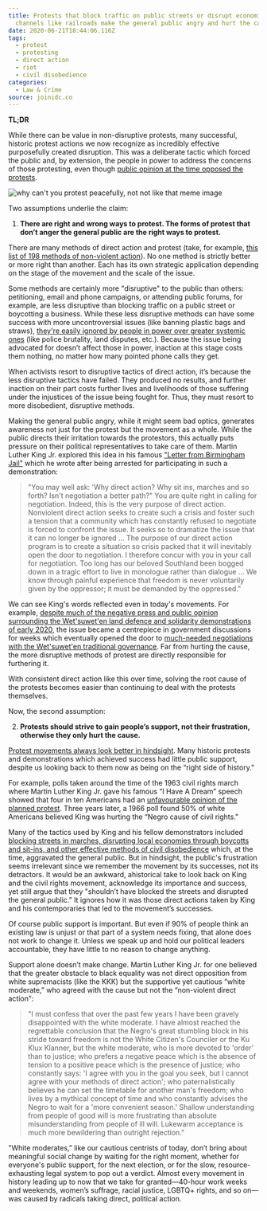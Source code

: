 ```yaml
---
title: Protests that block traffic on public streets or disrupt economic
  channels like railroads make the general public angry and hurt the cause.
date: 2020-06-21T18:44:06.116Z
tags:
  - protest
  - protesting
  - direct action
  - riot
  - civil disobedience
categories:
  - Law & Crime
source: joinidc.co
---
```

**TL;DR**

While there can be value in non-disruptive protests, many successful, historic protest actions we now recognize as incredibly effective purposefully created disruption. This was a deliberate tactic which forced the public and, by extension, the people in power to address the concerns of those protesting, even though [public opinion at the time opposed the protests](https://ropercenter.cornell.edu/going-too-far-american-publics-attitudes-toward-protest-movements).

![why can't you protest peacefully, not not like that meme image](/images/uploads/why-can-t-you-protest-peacefully-meme.jpg)

Two assumptions underlie the claim:

1. **There are right and wrong ways to protest. The forms of protest that don’t anger the general public are the right ways to protest.**

There are many methods of direct action and protest (take, for example, [this list of 198 methods of non-violent action](https://www.brandeis.edu/peace-conflict/pdfs/198-methods-non-violent-action.pdf)). No one method is strictly better or more right than another. Each has its own strategic application depending on the stage of the movement and the scale of the issue.

Some methods are certainly more "disruptive" to the public than others: petitioning, email and phone campaigns, or attending public forums, for example, are less disruptive than blocking traffic on a public street or boycotting a business. While these less disruptive methods can have some success with more uncontroversial issues (like banning plastic bags and straws), [they're easily ignored by people in power over greater systemic ones](https://nationalpost.com/news/canada/why-petitions-are-almost-always-a-staggering-waste-of-time) (like police brutality, land disputes, etc.). Because the issue being advocated for doesn’t affect those in power, inaction at this stage costs them nothing, no matter how many pointed phone calls they get.

When activists resort to disruptive tactics of direct action, it’s because the less disruptive tactics have failed. They produced no results, and further inaction on their part costs further lives and livelihoods of those suffering under the injustices of the issue being fought for. Thus, they must resort to more disobedient, disruptive methods.

Making the general public angry, while it might seem bad optics, generates awareness not just for the protest but the movement as a whole. While the public directs their irritation towards the protestors, this actually puts pressure on their political representatives to take care of them. Martin Luther King Jr. explored this idea in his famous ["Letter from Birmingham Jail"](https://www.africa.upenn.edu/Articles_Gen/Letter_Birmingham.html) which he wrote after being arrested for participating in such a demonstration:

> "You may well ask: 'Why direct action? Why sit ins, marches and so forth? Isn't negotiation a better path?" You are quite right in calling for negotiation. Indeed, this is the very purpose of direct action. Nonviolent direct action seeks to create such a crisis and foster such a tension that a community which has constantly refused to negotiate is forced to confront the issue. It seeks so to dramatize the issue that it can no longer be ignored ... The purpose of our direct action program is to create a situation so crisis packed that it will inevitably open the door to negotiation. I therefore concur with you in your call for negotiation. Too long has our beloved Southland been bogged down in a tragic effort to live in monologue rather than dialogue ... We know through painful experience that freedom is never voluntarily given by the oppressor; it must be demanded by the oppressed."

We can see King's words reflected even in today's movements. For example, [despite much of the negative press and public opinion surrounding the Wet'suwet'en land defence and solidarity demonstrations of early 2020](https://www.macleans.ca/opinion/the-wetsuweten-are-more-united-than-pipeline-backers-want-you-to-think/), the issue became a centrepiece in government discussions for weeks which eventually opened the door to [much-needed negotiations with the Wet'suwet'en traditional governance](https://www.cbc.ca/news/canada/british-columbia/wetsuweten-memorandum-agreement-rights-title-1.5551616). Far from hurting the cause, the more disruptive methods of protest are directly responsible for furthering it.

With consistent direct action like this over time, solving the root cause of the protests becomes easier than continuing to deal with the protests themselves.

Now, the second assumption:

2. **Protests should strive to gain people’s support, not their frustration, otherwise they only hurt the cause.**

[Protest movements always look better in hindsight](https://ropercenter.cornell.edu/going-too-far-american-publics-attitudes-toward-protest-movements). Many historic protests and demonstrations which achieved success had little public support, despite us looking back to them now as being on the “right side of history."

For example, polls taken around the time of the 1963 civil rights march where Martin Luther King Jr. gave his famous “I Have A Dream” speech showed that four in ten Americans had an [unfavourable opinion of the planned protest](https://ropercenter.cornell.edu/going-too-far-american-publics-attitudes-toward-protest-movements). Three years later, a 1966 poll found 50% of white Americans believed King was hurting the “Negro cause of civil rights."

Many of the tactics used by King and his fellow demonstrators included [blocking streets in marches, disrupting local economies through boycotts and sit-ins, and other effective methods of civil disobedience](https://www.csmonitor.com/USA/2012/0115/Martin-Luther-King-Jr.-8-peaceful-protests-that-bolstered-civil-rights/Montgomery-bus-boycott-1955-56) which, at the time, aggravated the general public. But in hindsight, the public's frustration seems irrelevant since we remember the movement by its successes, not its detractors. It would be an awkward, ahistorical take to look back on King and the civil rights movement, acknowledge its importance and success, yet still argue that they "shouldn’t have blocked the streets and disrupted the general public.” It ignores how it was those direct actions taken by King and his contemporaries that led to the movement’s successes. 

Of course public support is important. But even if 90% of people think an existing law is unjust or that part of a system needs fixing, that alone does not work to change it. Unless we speak up and hold our political leaders accountable, they have little to no reason to change anything.

Support alone doesn’t make change. Martin Luther King Jr. for one believed that the greater obstacle to black equality was not direct opposition from white supremacists (like the KKK) but the supportive yet cautious “white moderate,” who agreed with the cause but not the “non-violent direct action":

> "I must confess that over the past few years I have been gravely disappointed with the white moderate. I have almost reached the regrettable conclusion that the Negro's great stumbling block in his stride toward freedom is not the White Citizen's Counciler or the Ku Klux Klanner, but the white moderate, who is more devoted to 'order' than to justice; who prefers a negative peace which is the absence of tension to a positive peace which is the presence of justice; who constantly says: 'I agree with you in the goal you seek, but I cannot agree with your methods of direct action'; who paternalistically believes he can set the timetable for another man's freedom; who lives by a mythical concept of time and who constantly advises the Negro to wait for a 'more convenient season.' Shallow understanding from people of good will is more frustrating than absolute misunderstanding from people of ill will. Lukewarm acceptance is much more bewildering than outright rejection."

"White moderates,” like our cautious centrists of today, don’t bring about meaningful social change by waiting for the right moment, whether for everyone's public support, for the next election, or for the slow, resource-exhausting legal system to pop out a verdict. Almost every movement in history leading up to now that we take for granted—40-hour work weeks and weekends, women’s suffrage, racial justice, LGBTQ+ rights, and so on—was caused by radicals taking direct, political action.